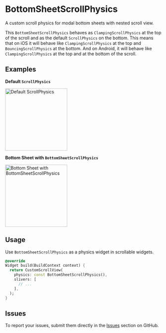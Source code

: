 # BottomSheetScrollPhysics

A custom scroll physics for modal bottom sheets with nested scroll view.

This `BottomSheetScrollPhysics` behaves as `ClampingScrollPhysics` at the top of the scroll and as the default `ScrollPhysics` on the bottom. This means that on iOS it will behave like `ClampingScrollPhysics` at the top and `BouncingScrollPhysics` at the bottom. And on Android, it will behave like `ClampingScrollPhysics` at the top and at the bottom of the scroll.

## Examples

**Default `ScrollPhysics`**

<p align="left">
  <img src="https://github.com/weakvar/bottom_sheet_scroll_physics/blob/feature/readme/example/preview/default.gif" alt="Default ScrollPhysics" width="200">
</p>

**Bottom Sheet with `BottomSheetScrollPhysics`**

<p align="left">
  <img src="https://github.com/weakvar/bottom_sheet_scroll_physics/blob/feature/readme/example/preview/custom_physics.gif" alt="Bottom Sheet with BottomSheetScrollPhysics" width="200">
</p>

## Usage

Use `BottomSheetScrollPhysics` as a physics widget in scrollable widgets.

```dart
@override
Widget build(BuildContext context) {
  return CustomScrollView(
    physics: const BottomSheetScrollPhysics(),
    slivers: [
      // ...
    ],
  );
}
```

## Issues

To report your issues, submit them directly in the [Issues](https://github.com/weakvar/bottom_sheet_scroll_physics/issues) section on GitHub.
